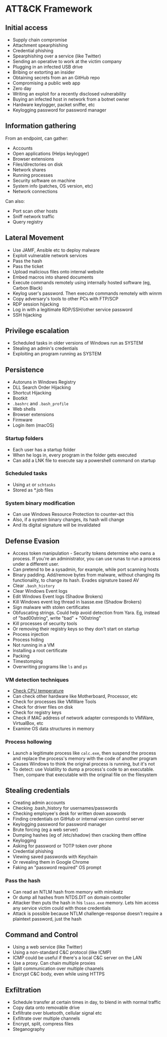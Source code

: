# ATT&CK Framework

## Initial access

- Supply chain compromise
- Attachment spearphishing
- Credential phishing
- Spearphishing over a service (like Twitter)
- Sending an operative to work at the victim company
- Plugging in an infected USB drive
- Bribing or extorting an insider
- Obtaining secrets from an an GitHub repo
- Compromising a public web app
- Zero day
- Writing an exploit for a recently disclosed vulnerability
- Buying an infected host in network from a botnet owner
- Hardware keylogger, packet sniffer, etc
- Keylogging password for password manager

## Information gathering

From an endpoint, can gather:

- Accounts
- Open applications (Helps keylogger)
- Browser extensions
- Files/directories on disk
- Network shares
- Running processes
- Security software on machine
- System info (patches, OS version, etc)
- Network connections

Can also:

- Port scan other hosts
- Sniff network traffic
- Query registry

## Lateral Movement

- Use JAMF, Ansible etc to deploy malware
- Exploit vulnerable network services
- Pass the hash
- Pass the ticket
- Upload malicious files onto internal website
- Embed macros into shared documents
- Execute commands remotely using internally hosted software (eg, Carbon Black)
- Keylog user's password. Then execute commands remotely with winrm
- Copy adversary's tools to other PCs with FTP/SCP
- RDP session hijacking
- Log in with a legitimate RDP/SSH/other service password
- SSH hijacking

## Privilege escalation

- Scheduled tasks in older versions of Windows run as SYSTEM
- Stealing an admin's credentials
- Exploiting an program running as SYSTEM

## Persistence

- Autoruns in Windows Registry
- DLL Search Order Hijacking
- Shortcut Hijacking
- Bootkit
- `.bashrc` and `.bash_profile`
- Web shells
- Browser extensions
- Firmware
- Login item (macOS)

### Startup folders

- Each user has a startup folder
- When he logs in, every program in the folder gets executed
- Can add a LNK file to execute say a powershell command on startup

### Scheduled tasks

- Using `at` or `schtasks`
- Stored as \*.job files

### System binary modification

- Can use Windows Resource Protection to counter-act this
- Also, if a system binary changes, its hash will change
- And its digital signature will be invalidated

## Defense Evasion

- Access token manipulation - Security tokens determine who owns a process. If you're an administrator, you can use runas to run a process under a different user.
- Can pretend to be a sysadmin, for example, while port scanning hosts
- Binary padding. Add/remove bytes from malware, without changing its functionality, to change its hash. Evades signature based AV
- Clear `.bash_history`
- Clear Windows Event logs
- Edit Windows Event logs (Shadow Brokers)
- Kill Windows event log thread in lsasse.exe (Shadow Brokers)
- Sign malware with stolen certificates
- Obfuscating strings. Could help avoid detection from Yara. Eg, instead of "bad00string", write "bad" + "00string"
- Kill processes of security tools
- Or removing their registry keys so they don't start on startup
- Process injection
- Process hiding
- Not running in a VM
- Installing a root certificate
- Packing
- Timestomping
- Overwriting programs like `ls` and `ps`

### VM detection techniques

- [Check CPU temperature](https://www.andreafortuna.org/dfir/malware-analysis/malware-vm-detection-techniques-evolving-an-analysis-of-gravityrat/)
- Can check other hardware like Motherboard, Processor, etc
- Check for processes like VMWare Tools
- Check for driver files on disk
- Check for registry keys
- Check if MAC address of network adapter corresponds to VMWare, VirtualBox, etc
- Examine OS data structures in memory

### Process hollowing

- Launch a legitimate process like `calc.exe`, then suspend the process and replace the process's memory with the code of another program
- Causes Windows to think the original process is running, but it's not
- To detect: use Volatility to dump a process's code to an executable. Then, compare that executable with the original file on the filesystem

## Stealing credentials

- Creating admin accounts
- Checking .bash_history for usernames/passwords
- Checking employee's desk for written down asswords
- Finding credentials on GitHub or internal version control server
- Keylogging password for password manager
- Brute forcing (eg a web server)
- Dumping hashes (eg of /etc/shadow) then cracking them offline
- Keylogging
- Asking for password or TOTP token over phone
- Credential phishing
- Viewing saved passwords with Keychain
- Or revealing them in Google Chrome
- Faking an "password required" OS prompt

### Pass the hash

- Can read an NTLM hash from memory with mimikatz
- Or dump all hashes from NTDS.DIT on domain controller
- Attacker then puts the hash in his `lsass.exe` memory. Lets him access any service victim could with those credentials
- Attack is possible because NTLM challenge-response doesn't require a plaintext password, just the hash

## Command and Control

- Using a web service (like Twitter)
- Using a non-standard C&C protocol (like ICMP)
- ICMP could be useful if there's a local C&C server on the LAN
- Use a proxy. Can chain multiple proxies
- Split communication over multiple chaanels
- Encrypt C&C body, even while using HTTPS

## Exfiltration

- Schedule transfer at certain times in day, to blend in with normal traffic
- Copy data onto removable drive
- Exfiltrate over bluetooth, cellular signal etc
- Exfiltrate over multiple channels
- Encrypt, split, compress files
- Steganography
